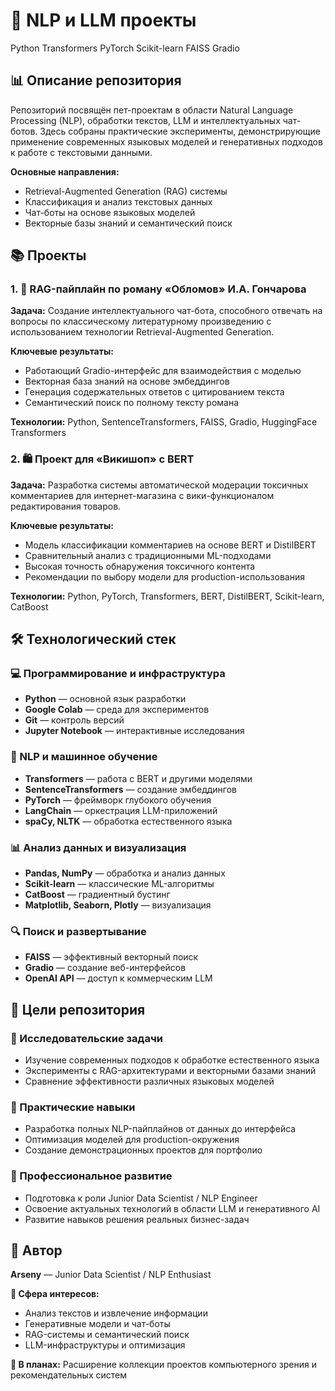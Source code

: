 # 🧠 NLP и LLM проекты

Python Transformers PyTorch Scikit-learn FAISS Gradio

## 📊 Описание репозитория

Репозиторий посвящён пет-проектам в области Natural Language Processing (NLP), обработки текстов, LLM и интеллектуальных чат-ботов. Здесь собраны практические эксперименты, демонстрирующие применение современных языковых моделей и генеративных подходов к работе с текстовыми данными.

**Основные направления:**
- Retrieval-Augmented Generation (RAG) системы
- Классификация и анализ текстовых данных
- Чат-боты на основе языковых моделей
- Векторные базы знаний и семантический поиск

## 📚 Проекты

### 1. 🤖 RAG-пайплайн по роману «Обломов» И.А. Гончарова

**Задача:** Создание интеллектуального чат-бота, способного отвечать на вопросы по классическому литературному произведению с использованием технологии Retrieval-Augmented Generation.

**Ключевые результаты:**
- Работающий Gradio-интерфейс для взаимодействия с моделью
- Векторная база знаний на основе эмбеддингов
- Генерация содержательных ответов с цитированием текста
- Семантический поиск по полному тексту романа

**Технологии:** Python, SentenceTransformers, FAISS, Gradio, HuggingFace Transformers

### 2. 🛍️ Проект для «Викишоп» с BERT

**Задача:** Разработка системы автоматической модерации токсичных комментариев для интернет-магазина с вики-функционалом редактирования товаров.

**Ключевые результаты:**
- Модель классификации комментариев на основе BERT и DistilBERT
- Сравнительный анализ с традиционными ML-подходами
- Высокая точность обнаружения токсичного контента
- Рекомендации по выбору модели для production-использования

**Технологии:** Python, PyTorch, Transformers, BERT, DistilBERT, Scikit-learn, CatBoost

## 🛠️ Технологический стек

### 💻 Программирование и инфраструктура
- **Python** — основной язык разработки
- **Google Colab** — среда для экспериментов
- **Git** — контроль версий
- **Jupyter Notebook** — интерактивные исследования

### 🤖 NLP и машинное обучение
- **Transformers** — работа с BERT и другими моделями
- **SentenceTransformers** — создание эмбеддингов
- **PyTorch** — фреймворк глубокого обучения
- **LangChain** — оркестрация LLM-приложений
- **spaCy, NLTK** — обработка естественного языка

### 📊 Анализ данных и визуализация
- **Pandas, NumPy** — обработка и анализ данных
- **Scikit-learn** — классические ML-алгоритмы
- **CatBoost** — градиентный бустинг
- **Matplotlib, Seaborn, Plotly** — визуализация

### 🔍 Поиск и развертывание
- **FAISS** — эффективный векторный поиск
- **Gradio** — создание веб-интерфейсов
- **OpenAI API** — доступ к коммерческим LLM

## 🎯 Цели репозитория

### 🔬 Исследовательские задачи
- Изучение современных подходов к обработке естественного языка
- Эксперименты с RAG-архитектурами и векторными базами знаний
- Сравнение эффективности различных языковых моделей

### 💼 Практические навыки
- Разработка полных NLP-пайплайнов от данных до интерфейса
- Оптимизация моделей для production-окружения
- Создание демонстрационных проектов для портфолио

### 🚀 Профессиональное развитие
- Подготовка к роли Junior Data Scientist / NLP Engineer
- Освоение актуальных технологий в области LLM и генеративного AI
- Развитие навыков решения реальных бизнес-задач

## 👤 Автор

**Arseny** — Junior Data Scientist / NLP Enthusiast

**📍 Сфера интересов:** 
- Анализ текстов и извлечение информации
- Генеративные модели и чат-боты
- RAG-системы и семантический поиск
- LLM-инфраструктуры и оптимизация

**🎯 В планах:** Расширение коллекции проектов компьютерного зрения и рекомендательных систем

